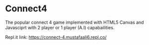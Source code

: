 # Connect4

The popular connect 4 game implemented with HTML5 Canvas and Javasciprt with 2 player or 1 player (A.I) capabailities.

Repl.it link: https://connect-4.mustafaali6.repl.co/

